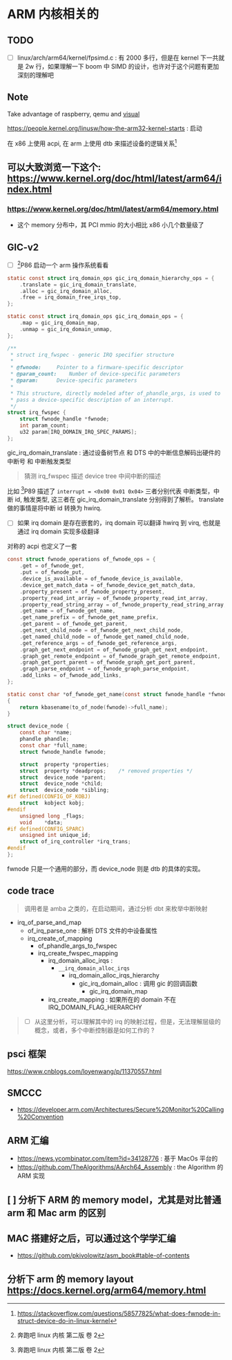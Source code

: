 # ARM 内核相关的
## TODO
- [ ] linux/arch/arm64/kernel/fpsimd.c : 有 2000 多行，但是在 kernel 下一共就是 2w 行，如果理解一下 boom 中 SIMD 的设计，也许对于这个问题有更加深刻的理解吧

## Note
Take advantage of raspberry, qemu and [visual](https://salmanarif.bitbucket.io/visual/index.html)

https://people.kernel.org/linusw/how-the-arm32-kernel-starts : 启动

在 x86 上使用 acpi, 在 arm 上使用 dtb 来描述设备的逻辑关系[^2]

## 可以大致浏览一下这个: https://www.kernel.org/doc/html/latest/arm64/index.html

### https://www.kernel.org/doc/html/latest/arm64/memory.html
- 这个 memory 分布中，其 PCI mmio 的大小相比 x86 小几个数量级了

## GIC-v2
- [ ] [^1]P86 启动一个 arm 操作系统看看

```c
static const struct irq_domain_ops gic_irq_domain_hierarchy_ops = {
	.translate = gic_irq_domain_translate,
	.alloc = gic_irq_domain_alloc,
	.free = irq_domain_free_irqs_top,
};

static const struct irq_domain_ops gic_irq_domain_ops = {
	.map = gic_irq_domain_map,
	.unmap = gic_irq_domain_unmap,
};

/**
 * struct irq_fwspec - generic IRQ specifier structure
 *
 * @fwnode:		Pointer to a firmware-specific descriptor
 * @param_count:	Number of device-specific parameters
 * @param:		Device-specific parameters
 *
 * This structure, directly modeled after of_phandle_args, is used to
 * pass a device-specific description of an interrupt.
 */
struct irq_fwspec {
	struct fwnode_handle *fwnode;
	int param_count;
	u32 param[IRQ_DOMAIN_IRQ_SPEC_PARAMS];
};
```

gic_irq_domain_translate : 通过设备树节点 和 DTS 中的中断信息解码出硬件的中断号 和 中断触发类型

> 猜测 irq_fwspec 描述 device tree 中间中断的描述

比如 [^1]P89 描述了 `interrupt = <0x00 0x01 0x04>`
三者分别代表 中断类型，中断 id, 触发类型, 这三者在 gic_irq_domain_translate 分别得到了解析。
translate 做的事情是将中断 id 转换为 hwirq.

- [ ] 如果 irq domain 是存在嵌套的，irq domain 可以翻译 hwirq 到 virq, 也就是通过 irq domain 实现多级翻译


对称的 acpi 也定义了一套
```c
const struct fwnode_operations of_fwnode_ops = {
	.get = of_fwnode_get,
	.put = of_fwnode_put,
	.device_is_available = of_fwnode_device_is_available,
	.device_get_match_data = of_fwnode_device_get_match_data,
	.property_present = of_fwnode_property_present,
	.property_read_int_array = of_fwnode_property_read_int_array,
	.property_read_string_array = of_fwnode_property_read_string_array,
	.get_name = of_fwnode_get_name,
	.get_name_prefix = of_fwnode_get_name_prefix,
	.get_parent = of_fwnode_get_parent,
	.get_next_child_node = of_fwnode_get_next_child_node,
	.get_named_child_node = of_fwnode_get_named_child_node,
	.get_reference_args = of_fwnode_get_reference_args,
	.graph_get_next_endpoint = of_fwnode_graph_get_next_endpoint,
	.graph_get_remote_endpoint = of_fwnode_graph_get_remote_endpoint,
	.graph_get_port_parent = of_fwnode_graph_get_port_parent,
	.graph_parse_endpoint = of_fwnode_graph_parse_endpoint,
	.add_links = of_fwnode_add_links,
};

static const char *of_fwnode_get_name(const struct fwnode_handle *fwnode)
{
	return kbasename(to_of_node(fwnode)->full_name);
}

struct device_node {
	const char *name;
	phandle phandle;
	const char *full_name;
	struct fwnode_handle fwnode;

	struct	property *properties;
	struct	property *deadprops;	/* removed properties */
	struct	device_node *parent;
	struct	device_node *child;
	struct	device_node *sibling;
#if defined(CONFIG_OF_KOBJ)
	struct	kobject kobj;
#endif
	unsigned long _flags;
	void	*data;
#if defined(CONFIG_SPARC)
	unsigned int unique_id;
	struct of_irq_controller *irq_trans;
#endif
};
```
fwnode 只是一个通用的部分，而 device_node 则是 dtb 的具体的实现。

## code trace

> 调用者是 amba 之类的，在启动期间，通过分析 dbt 来枚举中断映射

- irq_of_parse_and_map
  - of_irq_parse_one : 解析 DTS 文件的中设备属性
  - irq_create_of_mapping
    - of_phandle_args_to_fwspec
    - irq_create_fwspec_mapping
      - irq_domain_alloc_irqs :
        - `__irq_domain_alloc_irqs`
            - irq_domain_alloc_irqs_hierarchy
              - gic_irq_domain_alloc : 调用 gic 的回调函数
                - gic_irq_domain_map
      - irq_create_mapping : 如果所在的 domain 不在 IRQ_DOMAIN_FLAG_HIERARCHY

> - [ ] 从这里分析，可以理解其中的 irq 的映射过程，但是，无法理解层级的概念，或者，多个中断控制器是如何工作的 ?

## psci 框架
https://www.cnblogs.com/loyenwang/p/11370557.html

## SMCCC
- https://developer.arm.com/Architectures/Secure%20Monitor%20Calling%20Convention

## ARM 汇编
- https://news.ycombinator.com/item?id=34128776 : 基于 MacOs 平台的
- https://github.com/TheAlgorithms/AArch64_Assembly : the Algorithm 的 ARM 实现

## [ ] 分析下 ARM 的 memory model，尤其是对比普通 arm 和 Mac arm 的区别

## MAC 搭建好之后，可以通过这个学学汇编
- https://github.com/pkivolowitz/asm_book#table-of-contents

## 分析下 arm 的 memory layout https://docs.kernel.org/arm64/memory.html

[^1]: 奔跑吧 linux 内核 第二版 卷 2
[^2]: https://stackoverflow.com/questions/58577825/what-does-fwnode-in-struct-device-do-in-linux-kernel

